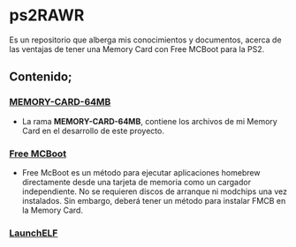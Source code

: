 # ps2RAWR
Es un repositorio que alberga mis conocimientos y documentos, acerca de las ventajas de tener una Memory Card con Free MCBoot para la PS2.

## Contenido;

### [MEMORY-CARD-64MB](https://github.com/usaurioRAWR/ps2RAWR/tree/MEMORY-CARD-64MB#memory-card-64mb)
  - La rama **MEMORY-CARD-64MB**, contiene los archivos de mi Memory Card en el desarrollo de este proyecto.
  
### [Free MCBoot](https://github.com/usaurioRAWR/ps2RAWR/tree/main/Free%20MCBoot)
  - Free McBoot es un método para ejecutar aplicaciones homebrew directamente desde una tarjeta de memoria como un cargador independiente. No se requieren discos de arranque ni modchips una vez instalados. Sin embargo, deberá tener un método para instalar FMCB en la Memory Card.

### [LaunchELF](https://github.com/usaurioRAWR/ps2RAWR/tree/main/LaunchELF)

